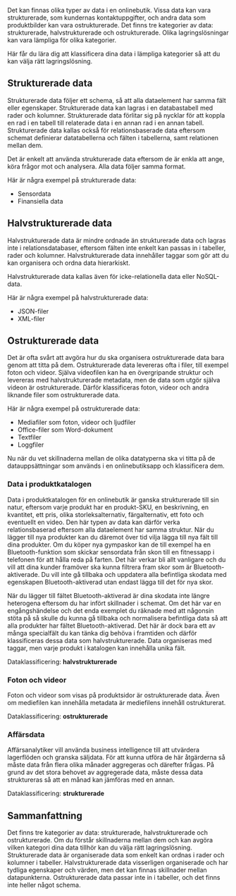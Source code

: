 Det kan finnas olika typer av data i en onlinebutik. Vissa data kan vara strukturerade, som kundernas kontaktuppgifter, och andra data som produktbilder kan vara ostrukturerade. Det finns tre kategorier av data: strukturerade, halvstrukturerade och ostrukturerade. Olika lagringslösningar kan vara lämpliga för olika kategorier.

Här får du lära dig att klassificera dina data i lämpliga kategorier så att du kan välja rätt lagringslösning.

## <a name="structured-data"></a>Strukturerade data

Strukturerade data följer ett schema, så att alla dataelement har samma fält eller egenskaper. Strukturerade data kan lagras i en databastabell med rader och kolumner. Strukturerade data förlitar sig på nycklar för att koppla en rad i en tabell till relaterade data i en annan rad i en annan tabell. Strukturerade data kallas också för relationsbaserade data eftersom schemat definierar datatabellerna och fälten i tabellerna, samt relationen mellan dem.

Det är enkelt att använda strukturerade data eftersom de är enkla att ange, köra frågor mot och analysera. Alla data följer samma format.

Här är några exempel på strukturerade data:

- Sensordata
- Finansiella data

## <a name="semi-structured-data"></a>Halvstrukturerade data

Halvstrukturerade data är mindre ordnade än strukturerade data och lagras inte i relationsdatabaser, eftersom fälten inte enkelt kan passas in i tabeller, rader och kolumner. Halvstrukturerade data innehåller taggar som gör att du kan organisera och ordna data hierarkiskt.  

Halvstrukturerade data kallas även för icke-relationella data eller NoSQL-data.

Här är några exempel på halvstrukturerade data:

- JSON-filer
- XML-filer

## <a name="unstructured-data"></a>Ostrukturerade data

Det är ofta svårt att avgöra hur du ska organisera ostrukturerade data bara genom att titta på dem. Ostrukturerade data levereras ofta i filer, till exempel foton och videor. Själva videofilen kan ha en övergripande struktur och levereras med halvstrukturerade metadata, men de data som utgör själva videon är ostrukturerade. Därför klassificeras foton, videor och andra liknande filer som ostrukturerade data.

Här är några exempel på ostrukturerade data:

- Mediafiler som foton, videor och ljudfiler
- Office-filer som Word-dokument
- Textfiler
- Loggfiler

Nu när du vet skillnaderna mellan de olika datatyperna ska vi titta på de datauppsättningar som används i en onlinebutiksapp och klassificera dem.

### <a name="product-catalog-data"></a>Data i produktkatalogen

Data i produktkatalogen för en onlinebutik är ganska strukturerade till sin natur, eftersom varje produkt har en produkt-SKU, en beskrivning, en kvantitet, ett pris, olika storleksalternativ, färgalternativ, ett foto och eventuellt en video. Den här typen av data kan därför verka relationsbaserad eftersom alla dataelement har samma struktur. När du lägger till nya produkter kan du däremot över tid vilja lägga till nya fält till dina produkter. Om du köper nya gympaskor kan de till exempel ha en Bluetooth-funktion som skickar sensordata från skon till en fitnessapp i telefonen för att hålla reda på farten. Det här verkar bli allt vanligare och du vill att dina kunder framöver ska kunna filtrera fram skor som är Bluetooth-aktiverade. Du vill inte gå tillbaka och uppdatera alla befintliga skodata med egenskapen Bluetooth-aktiverad utan endast lägga till det för nya skor.

När du lägger till fältet Bluetooth-aktiverad är dina skodata inte längre heterogena eftersom du har infört skillnader i schemat. Om det här var en engångshändelse och det enda exemplet du räknade med att någonsin stöta på så skulle du kunna gå tillbaka och normalisera befintliga data så att alla produkter har fältet Bluetooth-aktiverad. Det här är dock bara ett av många specialfält du kan tänka dig behöva i framtiden och därför klassificeras dessa data som halvstrukturerade. Data organiseras med taggar, men varje produkt i katalogen kan innehålla unika fält.

Dataklassificering: **halvstrukturerade**

### <a name="photos-and-videos"></a>Foton och videor

Foton och videor som visas på produktsidor är ostrukturerade data. Även om mediefilen kan innehålla metadata är mediefilens innehåll ostrukturerat.

Dataklassificering: **ostrukturerade**

### <a name="business-data"></a>Affärsdata

Affärsanalytiker vill använda business intelligence till att utvärdera lagerflöden och granska säljdata. För att kunna utföra de här åtgärderna så måste data från flera olika månader aggregeras och därefter frågas. På grund av det stora behovet av aggregerade data, måste dessa data struktureras så att en månad kan jämföras med en annan.

Dataklassificering: **strukturerade**

## <a name="summary"></a>Sammanfattning

Det finns tre kategorier av data: strukturerade, halvstrukturerade och ostrukturerade. Om du förstår skillnaderna mellan dem och kan avgöra vilken kategori dina data tillhör kan du välja rätt lagringslösning. Strukturerade data är organiserade data som enkelt kan ordnas i rader och kolumner i tabeller. Halvstrukturerade data visserligen organiserade och har tydliga egenskaper och värden, men det kan finnas skillnader mellan datapunkterna. Ostrukturerade data passar inte in i tabeller, och det finns inte heller något schema.